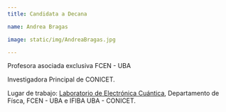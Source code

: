 ```yaml
---
title: Candidata a Decana

name: Andrea Bragas

image: static/img/AndreaBragas.jpg

---
```


Profesora asociada exclusiva FCEN - UBA


Investigadora Principal de CONICET.


Lugar de trabajo: [Laboratorio de Electrónica Cuántica], 
Departamento de Físca, FCEN - UBA e IFIBA UBA - CONICET. 

[Laboratorio de Electrónica Cuántica]: http://www.lec.df.uba.ar/laboratorio/miembros/